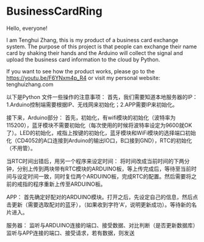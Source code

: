 # BusinessCardRing
Hello, everyone!

I am Tenghui Zhang, this is my product of a business card exchange system. The purpose of this project is that people can exchange their name card by shaking their hands and the Arduino will collect the signal and upload the business card information to the cloud by Python.

If you want to see how the product works, please go to the https://youtu.be/F6YNxm4p_R4 or visit my personal website: tenghuizhang.com

以下是Python 文件一些操作的注意事项：
首先，我们需要知道本地服务器的IP：1.Arduino控制端需要根据IP、无线网来初始化；2.APP需要IP来初始化。

接下来，Arduino部分：
首先，初始化，有wifi模块的初始化（波特率为115200），蓝牙模块不需要初始化（每次使用的时候将波特率设定为9600就OK了）。LED的初始化，戒指上按键的初始化，蓝牙模块和WiFi模块的选择端口初始化（CD4052的A口连接到Arduino的输出IO口，B口接到GND），RTC的初始化（不用管）。

当RTC时间出错后，用另一个程序来设定时间：
将时间改成当前时间的下两分钟，分别上传到两块带有RTC模块的ARDUINO板，等上传完成后，等待至当前时间与设定时间一致，同时复位两个ARDUINO板，完成RTC的配置。然后需要将之前的戒指的程序重新上传至ARDUINO板。

APP：
首先确定好配对的ARDUINO模块。打开之后，先设定自己的信息，然后点击更新（需要选取配对的蓝牙），（如果收到字符‘A’，说明更新成功）。等待新的名片进入。

服务器：
监听与ARDUINO连接的端口、接受数据、对比判断（是否更新数据库）
监听与APP连接的端口、接受请求，若有数据，则发送
